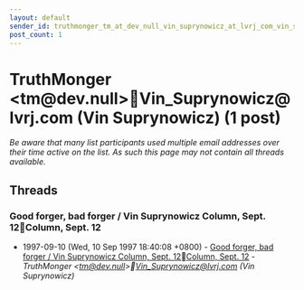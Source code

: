 ```yaml
---
layout: default
sender_id: truthmonger_tm_at_dev_null_vin_suprynowicz_at_lvrj_com_vin_suprynowicz_
post_count: 1
---
```


# TruthMonger <tm<span>@</span>dev.null>Vin_Suprynowicz<span>@</span>lvrj.com (Vin Suprynowicz) (1 post)

_Be aware that many list participants used multiple email addresses over their time active on the list. As such this page may not contain all threads available._

## Threads

### Good forger, bad forger / Vin Suprynowicz Column, Sept. 12Column, Sept. 12
+ 1997-09-10 (Wed, 10 Sep 1997 18:40:08 +0800) - [Good forger, bad forger / Vin Suprynowicz Column, Sept. 12Column, Sept. 12](/archive/1997/09/2cc8417d420ca99b3fbf0d52f785886b03b59dbd811bdb7acc65d1c10798a5dd) - _TruthMonger \<tm@dev.null\>Vin_Suprynowicz@lvrj.com (Vin Suprynowicz)_

